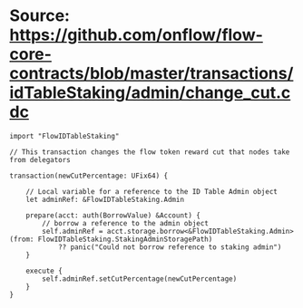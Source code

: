 # Source: https://github.com/onflow/flow-core-contracts/blob/master/transactions/idTableStaking/admin/change_cut.cdc

```
import "FlowIDTableStaking"

// This transaction changes the flow token reward cut that nodes take from delegators

transaction(newCutPercentage: UFix64) {

    // Local variable for a reference to the ID Table Admin object
    let adminRef: &FlowIDTableStaking.Admin

    prepare(acct: auth(BorrowValue) &Account) {
        // borrow a reference to the admin object
        self.adminRef = acct.storage.borrow<&FlowIDTableStaking.Admin>(from: FlowIDTableStaking.StakingAdminStoragePath)
            ?? panic("Could not borrow reference to staking admin")
    }

    execute {
        self.adminRef.setCutPercentage(newCutPercentage)
    }
}
```
